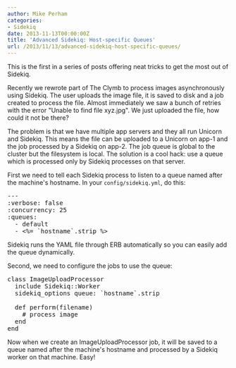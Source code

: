 ```yaml
---
author: Mike Perham
categories:
- Sidekiq
date: 2013-11-13T00:00:00Z
title: 'Advanced Sidekiq: Host-specific Queues'
url: /2013/11/13/advanced-sidekiq-host-specific-queues/
---
```


This is the first in a series of posts offering neat tricks to get the most out of Sidekiq.

Recently we rewrote part of The Clymb to process images asynchronously using Sidekiq. The user uploads the image file, it is saved to disk and a job created to process the file. Almost immediately we saw a bunch of retries with the error "Unable to find file xyz.jpg". We just uploaded the file, how could it not be there?

The problem is that we have multiple app servers and they all run Unicorn and Sidekiq. This means the file can be uploaded to a Unicorn on app-1 and the job processed by a Sidekiq on app-2. The job queue is global to the cluster but the filesystem is local. The solution is a cool hack: use a queue which is processed only by Sidekiq processes on that server.

First we need to tell each Sidekiq process to listen to a queue named after the machine's hostname. In your `config/sidekiq.yml`, do this:

<pre lang="yml">---
:verbose: false
:concurrency: 25
:queues:
  - default
  - &lt;%= `hostname`.strip %>
</pre>

Sidekiq runs the YAML file through ERB automatically so you can easily add the queue dynamically.

Second, we need to configure the jobs to use the queue:

<pre lang="ruby">class ImageUploadProcessor
  include Sidekiq::Worker
  sidekiq_options queue: `hostname`.strip

  def perform(filename)
    # process image
  end
end
</pre>

Now when we create an ImageUploadProcessor job, it will be saved to a queue named after the machine's hostname and processed by a Sidekiq worker on that machine. Easy!
